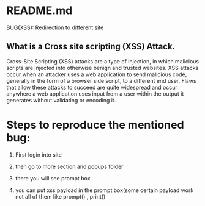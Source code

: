 # README.md
BUG(XSS): Redirection to  different site 
## What is a Cross site scripting (XSS) Attack. 
Cross-Site Scripting (XSS) attacks are a type of injection, in which malicious scripts are injected into otherwise benign and trusted websites. XSS attacks occur when an attacker uses a web application to send malicious code, generally in the form of a browser side script, to a different end user. Flaws that allow these attacks to succeed are quite widespread and occur anywhere a web application uses input from a user within the output it generates without validating or encoding it.

# Steps to reproduce the mentioned bug:
1) First login into site
        
2) then go to more section and popups folder
        
3) there you will see prompt box
       
4) you can put xss payload in the prompt box(some certain payload work not all of them 
    like prompt() , print()
